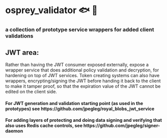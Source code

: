 # osprey_validator 🐟 🦅
<h3>a collection of prototype service wrappers for added client validations</h3>

<h2>JWT area:</h2>
Rather than having the JWT consumer exposed externally, expose a wrapper service that does additional policy validation and decryption, for hardening on top of JWT services.
Token creating systems can also have wrappers, encrypting/signing the JWT before handing it back to the client to make it tamper proof, so that the expiration value of the JWT cannot be edited on the client side.


<h4>For JWT generation and validation starting point (as used in the prototypes) see https://github.com/jpegleg/royal_blobs_jwt_service</h4>

<h4>For adding layers of protecting and doing data signing and verifying that also uses Redis cache controls, see https://github.com/jpegleg/signer-daemon</h4>
